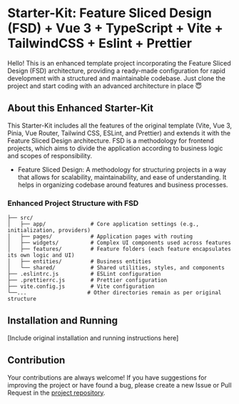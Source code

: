 # Starter-Kit: Feature Sliced Design (FSD) + Vue 3 + TypeScript + Vite + TailwindCSS + Eslint + Prettier
Hello! This is an enhanced template project incorporating the Feature Sliced Design (FSD) architecture, providing a ready-made configuration for rapid development with a structured and maintainable codebase. Just clone the project and start coding with an advanced architecture in place 😇

## About this Enhanced Starter-Kit
This Starter-Kit includes all the features of the original template (Vite, Vue 3, Pinia, Vue Router, Tailwind CSS, ESLint, and Prettier) and extends it with the Feature Sliced Design architecture. FSD is a methodology for frontend projects, which aims to divide the application according to business logic and scopes of responsibility.

- Feature Sliced Design: A methodology for structuring projects in a way that allows for scalability, maintainability, and ease of understanding. It helps in organizing codebase around features and business processes.

### Enhanced Project Structure with FSD

```
├── src/
│   ├── app/              # Core application settings (e.g., initialization, providers)
│   ├── pages/            # Application pages with routing
│   ├── widgets/          # Complex UI components used across features        
│   ├── features/         # Feature folders (each feature encapsulates its own logic and UI)
│   ├── entities/         # Business entities
│   └── shared/           # Shared utilities, styles, and components   
├── .eslintrc.js          # ESLint configuration
├── .prettierrc.js        # Prettier configuration
├── vite.config.js        # Vite configuration
└──...                   # Other directories remain as per original structure
```

## Installation and Running
[Include original installation and running instructions here]

## Contribution
Your contributions are always welcome! If you have suggestions for improving the project or have found a bug, please create a new Issue or Pull Request in the [project repository](https://github.com/Suppolyar/my-enhanced-template).
